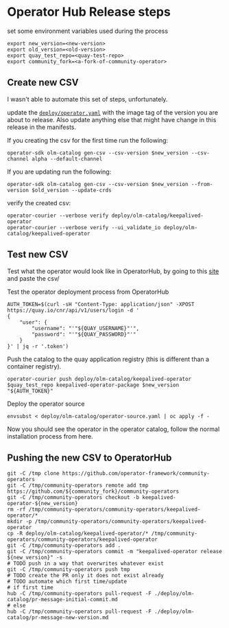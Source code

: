 # Operator Hub Release steps

set some environment variables used during the process

```shell
export new_version=<new-version>
export old_version=<old-version>
export quay_test_repo=<quay-test-repo>
export community_fork=<a-fork-of-community-operator>
```

## Create new CSV

I wasn't able to automate this set of steps, unfortunately.

update the [`deploy/operator.yaml`](./deploy/operator.yaml) with the image tag of the version you are about to release. Also update anything else that might have change in this release in the manifests.

If you creating the csv for the first time run the following:

```shell
operator-sdk olm-catalog gen-csv --csv-version $new_version --csv-channel alpha --default-channel
```

If you are updating run the following:

```shell
operator-sdk olm-catalog gen-csv --csv-version $new_version --from-version $old_version --update-crds
```

verify the created csv:

```shell
operator-courier --verbose verify deploy/olm-catalog/keepalived-operator
operator-courier --verbose verify --ui_validate_io deploy/olm-catalog/keepalived-operator
```

## Test new CSV

Test what the operator would look like in OperatorHub, by going to this [site](https://operatorhub.io/preview) and paste the csv/

Test the operator deployment process from OperatorHub

```shell
AUTH_TOKEN=$(curl -sH "Content-Type: application/json" -XPOST https://quay.io/cnr/api/v1/users/login -d '
{
    "user": {
        "username": "'"${QUAY_USERNAME}"'",
        "password": "'"${QUAY_PASSWORD}"'"
    }
}' | jq -r '.token')
```

Push the catalog to the quay application registry (this is different than a container registry).

```shell
operator-courier push deploy/olm-catalog/keepalived-operator $quay_test_repo keepalived-operator-package $new_version "${AUTH_TOKEN}"
```

Deploy the operator source

```shell
envsubst < deploy/olm-catalog/operator-source.yaml | oc apply -f -
```

Now you should see the operator in the operator catalog, follow the normal installation process from here.

## Pushing the new CSV to OperatorHub

```shell
git -C /tmp clone https://github.com/operator-framework/community-operators
git -C /tmp/community-operators remote add tmp https://github.com/${community_fork}/community-operators
git -C /tmp/community-operators checkout -b keepalived-operator-${new_version}
rm -rf /tmp/community-operators/community-operators/keepalived-operator/*
mkdir -p /tmp/community-operators/community-operators/keepalived-operator
cp -R deploy/olm-catalog/keepalived-operator/* /tmp/community-operators/community-operators/keepalived-operator
git -C /tmp/community-operators add .
git -C /tmp/community-operators commit -m "keepalived-operator release ${new_version}" -s
# TODO push in a way that overwrites whatever exist
git -C /tmp/community-operators push tmp
# TODO create the PR only it does not exist already
# TODO automate which first time/update
# if first time
hub -C /tmp/community-operators pull-request -F ./deploy/olm-catalog/pr-message-initial-commit.md
# else
hub -C /tmp/community-operators pull-request -F ./deploy/olm-catalog/pr-message-new-version.md
```
